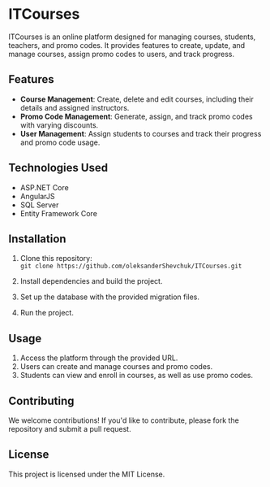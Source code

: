 # ITCourses

ITCourses is an online platform designed for managing courses, students, teachers, and promo codes. It provides features to create, update, and manage courses, assign promo codes to users, and track progress.

## Features

- **Course Management**: Create, delete and edit courses, including their details and assigned instructors.
- **Promo Code Management**: Generate, assign, and track promo codes with varying discounts.
- **User Management**: Assign students to courses and track their progress and promo code usage.

## Technologies Used

- ASP.NET Core
- AngularJS
- SQL Server
- Entity Framework Core

## Installation

1. Clone this repository:  
   `git clone https://github.com/oleksanderShevchuk/ITCourses.git`

2. Install dependencies and build the project.

3. Set up the database with the provided migration files.

4. Run the project.

## Usage

1. Access the platform through the provided URL.
2. Users can create and manage courses and promo codes.
3. Students can view and enroll in courses, as well as use promo codes.

## Contributing

We welcome contributions! If you'd like to contribute, please fork the repository and submit a pull request.

## License

This project is licensed under the MIT License.
